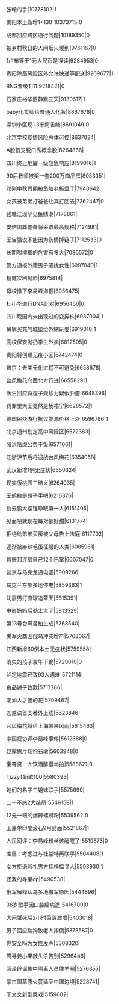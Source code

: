 张翰的手|10778102|1

贵阳本土新增1+130|10373715|0

成都回应跨区通行问题|10189350|0

被乡村秋日的人间烟火暖到|9761167|0

1卢布等于1元人民币是误读|9284953|0

贵阳除高风险区外允许快递等配送|9269677|1

RNG晋级TI11|9218421|0

石家庄裕华区静默三天|9130617|1

baby化妆师给普通人化妆|8867678|0

深圳小区现1.3米鳄雀鳝|8691049|0

北京学校疫情风险总体可控|8637024|

A股首支脱口秀概念股|8264866|

四川终止地震一级应急响应|8199016|1

90后教师被奖一套200万商品房|8053351|

邓刚中秋假期被鱼塘老板盘了|7940642|

女孩被弟弟打爸爸让其打回去|7262447|0

钱塘江现罕见鱼鳞潮|7178861|

安倍国葬警备将采取最高规格|7124981|

王宝强说不能因为伤情掉链子|7112533|0

长期嚼槟榔的危害有多大|7080572|0

警方通报外籍男子骚扰女性|6997840|1

檀健次剧抛脸|6975814|

母校撤下李易峰海报|6956475|

杜小华进行DNA比对|6956450|0

四川现国内未出现过的变异株|6937004|1

舅舅买充气城堡给外甥玩耍|6919010|1

高校保安抛扔学生外卖|6812505|0

贵阳将创建无疫小区|6742474|0

普京：去美元化进程不可避免|6658678|

台风梅花向西北方行进|6655829|1

医生回应将莲子壳诊为疑似肿瘤|6648396|

罚罪里大王竟然是杨祐宁|6628572|1

德国民众游行抗议能源价格上涨|6596786|1

北京通州划定高中风险区|6572363|

张远陆虎公费干饭|6571061|

江浙沪节后将迎战台风梅花|6354058|

武汉新增1例无症状|6350324|

现实版桃园三结义|6264035|

王鹤棣是段子手吧|6216376|

岳云鹏大摆锤睁眼第一人|6151405|

见面吧就现在每对都好甜|6131774|

拒绝给弟弟买房被父母告上法庭|6117702|

逐渐被麻辣毛蛋征服的人类|6085961|

肖振邦连扇自己12个巴掌|6007047|0

普京与马克龙通电话|5909266|

乌克兰东部多地停电|5859363|1

沈嘉男打直球追覃天|5815391|

电影妈妈后劲太大了|5813529|

第13号台风苗柏生成|5768540|

美军火商因俄乌冲突增产|5768067|

江西新增60例本土无症状|5759558|

消失的孩子袁午下跪|5729010|0

泸定地震已致93人遇难|5721114|

良品铺子致歉|5717786|

潮汕人才懂的花|5709467|

苍兰诀首支番外上线|5623846|

台风梅花将给上海带来风雨|5615463|

中国视协评李易峰事件|5612688|0

赵露思片场抱石墩|5603948|0

秦霄贤一人饮酒醉慢半拍|5588621|0

TizzyT新歌100|5580393|

她们的名字三姐妹联手|5575690|

二十不惑2大结局|5546158|1

12元一碗的爆辣螺蛳粉|5539562|0

王嘉尔印度滚石9月封面|5521867|1

人民网评：李易峰粉丝该醒醒了|5519873|0

库里：考虑过与杜兰特再联手|5504408|1

女方拒退彩礼男方挂横幅寻人|5503930|1

还我的寻果cp|5490538|

俄军解释从乌多地撤军原因|5444696|

36岁歌手因口腔癌病逝|5416709|0

大闸蟹死后2小时菌落激增|5403018|

男子回应踹狗致老人摔倒|5373587|0

你安全吗为女性发声|5308320|

周寻姜小果敲头杀告别|5296446|

菏泽辟谣集中隔离人员住羊圈|5276355|

蒙古国草原火蔓延至中国边境|5228741|

于文文新剧哭戏|5159082|


